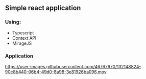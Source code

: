 ## Simple react application 

### Using:
 - Typescript
 - Context API
 - MirageJS

### Application

https://user-images.githubusercontent.com/46767670/132148824-90c8b440-06b4-49d0-8a98-3e81926ba096.mov
